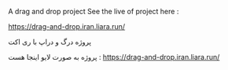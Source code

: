 A drag and drop project
See the live of project here : 

https://drag-and-drop.iran.liara.run/

پروژه درگ و دراپ با ری اکت

پروژه به صورت لایو اینجا هست :
https://drag-and-drop.iran.liara.run/





